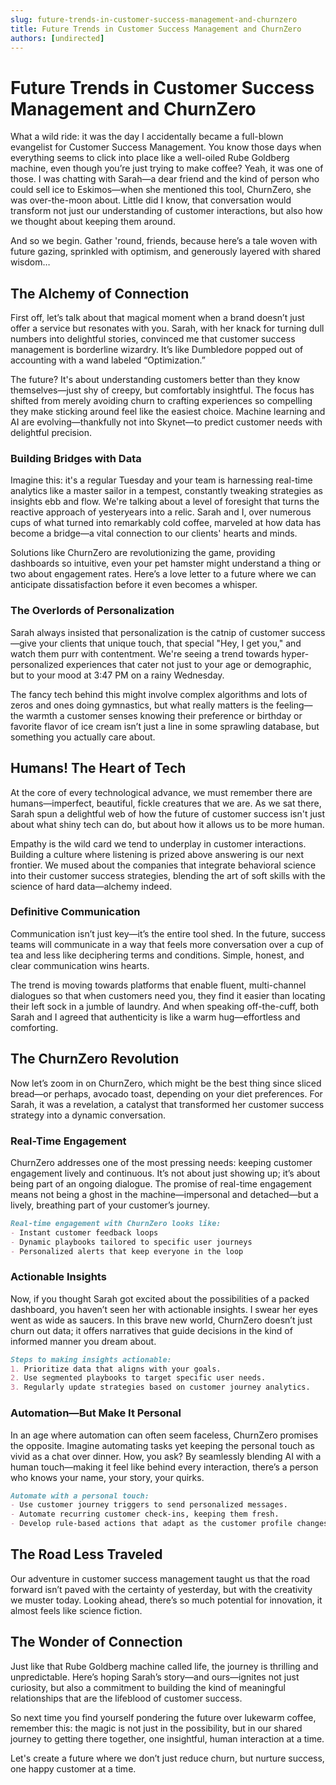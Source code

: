 ```yaml
---
slug: future-trends-in-customer-success-management-and-churnzero
title: Future Trends in Customer Success Management and ChurnZero
authors: [undirected]
---
```



# Future Trends in Customer Success Management and ChurnZero

What a wild ride: it was the day I accidentally became a full-blown evangelist for Customer Success Management. You know those days when everything seems to click into place like a well-oiled Rube Goldberg machine, even though you’re just trying to make coffee? Yeah, it was one of those. I was chatting with Sarah—a dear friend and the kind of person who could sell ice to Eskimos—when she mentioned this tool, ChurnZero, she was over-the-moon about. Little did I know, that conversation would transform not just our understanding of customer interactions, but also how we thought about keeping them around.

And so we begin. Gather 'round, friends, because here’s a tale woven with future gazing, sprinkled with optimism, and generously layered with shared wisdom…

## The Alchemy of Connection

First off, let’s talk about that magical moment when a brand doesn’t just offer a service but resonates with you. Sarah, with her knack for turning dull numbers into delightful stories, convinced me that customer success management is borderline wizardry. It’s like Dumbledore popped out of accounting with a wand labeled “Optimization.”

The future? It's about understanding customers better than they know themselves—just shy of creepy, but comfortably insightful. The focus has shifted from merely avoiding churn to crafting experiences so compelling they make sticking around feel like the easiest choice. Machine learning and AI are evolving—thankfully not into Skynet—to predict customer needs with delightful precision.

### Building Bridges with Data

Imagine this: it's a regular Tuesday and your team is harnessing real-time analytics like a master sailor in a tempest, constantly tweaking strategies as insights ebb and flow. We're talking about a level of foresight that turns the reactive approach of yesteryears into a relic. Sarah and I, over numerous cups of what turned into remarkably cold coffee, marveled at how data has become a bridge—a vital connection to our clients' hearts and minds.

Solutions like ChurnZero are revolutionizing the game, providing dashboards so intuitive, even your pet hamster might understand a thing or two about engagement rates. Here’s a love letter to a future where we can anticipate dissatisfaction before it even becomes a whisper.

### The Overlords of Personalization

Sarah always insisted that personalization is the catnip of customer success—give your clients that unique touch, that special "Hey, I get you," and watch them purr with contentment. We're seeing a trend towards hyper-personalized experiences that cater not just to your age or demographic, but to your mood at 3:47 PM on a rainy Wednesday.

The fancy tech behind this might involve complex algorithms and lots of zeros and ones doing gymnastics, but what really matters is the feeling—the warmth a customer senses knowing their preference or birthday or favorite flavor of ice cream isn’t just a line in some sprawling database, but something you actually care about.

## Humans! The Heart of Tech

At the core of every technological advance, we must remember there are humans—imperfect, beautiful, fickle creatures that we are. As we sat there, Sarah spun a delightful web of how the future of customer success isn't just about what shiny tech can do, but about how it allows us to be more human.

Empathy is the wild card we tend to underplay in customer interactions. Building a culture where listening is prized above answering is our next frontier. We mused about the companies that integrate behavioral science into their customer success strategies, blending the art of soft skills with the science of hard data—alchemy indeed.

### Definitive Communication

Communication isn’t just key—it’s the entire tool shed. In the future, success teams will communicate in a way that feels more conversation over a cup of tea and less like deciphering terms and conditions. Simple, honest, and clear communication wins hearts.

The trend is moving towards platforms that enable fluent, multi-channel dialogues so that when customers need you, they find it easier than locating their left sock in a jumble of laundry. And when speaking off-the-cuff, both Sarah and I agreed that authenticity is like a warm hug—effortless and comforting.

## The ChurnZero Revolution

Now let’s zoom in on ChurnZero, which might be the best thing since sliced bread—or perhaps, avocado toast, depending on your diet preferences. For Sarah, it was a revelation, a catalyst that transformed her customer success strategy into a dynamic conversation.

### Real-Time Engagement

ChurnZero addresses one of the most pressing needs: keeping customer engagement lively and continuous. It’s not about just showing up; it’s about being part of an ongoing dialogue. The promise of real-time engagement means not being a ghost in the machine—impersonal and detached—but a lively, breathing part of your customer’s journey.

```markdown
Real-time engagement with ChurnZero looks like:
- Instant customer feedback loops
- Dynamic playbooks tailored to specific user journeys
- Personalized alerts that keep everyone in the loop
```

### Actionable Insights

Now, if you thought Sarah got excited about the possibilities of a packed dashboard, you haven’t seen her with actionable insights. I swear her eyes went as wide as saucers. In this brave new world, ChurnZero doesn’t just churn out data; it offers narratives that guide decisions in the kind of informed manner you dream about.

```markdown
Steps to making insights actionable:
1. Prioritize data that aligns with your goals.
2. Use segmented playbooks to target specific user needs.
3. Regularly update strategies based on customer journey analytics.
```

### Automation—But Make It Personal

In an age where automation can often seem faceless, ChurnZero promises the opposite. Imagine automating tasks yet keeping the personal touch as vivid as a chat over dinner. How, you ask? By seamlessly blending AI with a human touch—making it feel like behind every interaction, there’s a person who knows your name, your story, your quirks.

```markdown
Automate with a personal touch:
- Use customer journey triggers to send personalized messages.
- Automate recurring customer check-ins, keeping them fresh.
- Develop rule-based actions that adapt as the customer profile changes.
```

## The Road Less Traveled

Our adventure in customer success management taught us that the road forward isn’t paved with the certainty of yesterday, but with the creativity we muster today. Looking ahead, there’s so much potential for innovation, it almost feels like science fiction.

## The Wonder of Connection

Just like that Rube Goldberg machine called life, the journey is thrilling and unpredictable. Here’s hoping Sarah’s story—and ours—ignites not just curiosity, but also a commitment to building the kind of meaningful relationships that are the lifeblood of customer success.

So next time you find yourself pondering the future over lukewarm coffee, remember this: the magic is not just in the possibility, but in our shared journey to getting there together, one insightful, human interaction at a time.

Let's create a future where we don’t just reduce churn, but nurture success, one happy customer at a time.